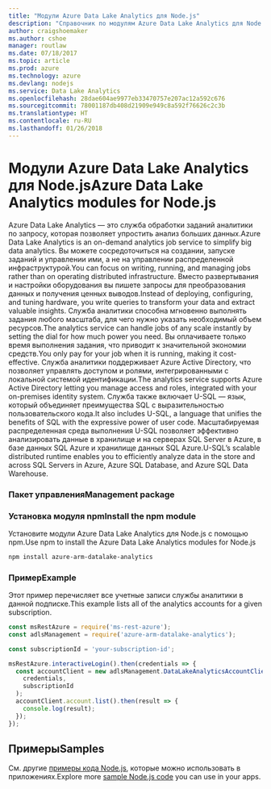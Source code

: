 ```yaml
---
title: "Модули Azure Data Lake Analytics для Node.js"
description: "Справочник по модулям Azure Data Lake Analytics для Node.js"
author: craigshoemaker
ms.author: cshoe
manager: routlaw
ms.date: 07/18/2017
ms.topic: article
ms.prod: azure
ms.technology: azure
ms.devlang: nodejs
ms.service: Data Lake Analytics
ms.openlocfilehash: 28dae604ae9977eb33470757e207ac12a592c676
ms.sourcegitcommit: 78001187db408d21909e949c8a592f76626c2c3b
ms.translationtype: HT
ms.contentlocale: ru-RU
ms.lasthandoff: 01/26/2018
---
```

# <a name="azure-data-lake-analytics-modules-for-nodejs"></a><span data-ttu-id="33331-103">Модули Azure Data Lake Analytics для Node.js</span><span class="sxs-lookup"><span data-stu-id="33331-103">Azure Data Lake Analytics modules for Node.js</span></span>

<span data-ttu-id="33331-104">Azure Data Lake Analytics — это служба обработки заданий аналитики по запросу, которая позволяет упростить анализ больших данных.</span><span class="sxs-lookup"><span data-stu-id="33331-104">Azure Data Lake Analytics is an on-demand analytics job service to simplify big data analytics.</span></span> <span data-ttu-id="33331-105">Вы можете сосредоточиться на создании, запуске заданий и управлении ими, а не на управлении распределенной инфраструктурой.</span><span class="sxs-lookup"><span data-stu-id="33331-105">You can focus on writing, running, and managing jobs rather than on operating distributed infrastructure.</span></span> <span data-ttu-id="33331-106">Вместо развертывания и настройки оборудования вы пишете запросы для преобразования данных и получения ценных выводов.</span><span class="sxs-lookup"><span data-stu-id="33331-106">Instead of deploying, configuring, and tuning hardware, you write queries to transform your data and extract valuable insights.</span></span> <span data-ttu-id="33331-107">Служба аналитики способна мгновенно выполнять задания любого масштаба, для чего нужно указать необходимый объем ресурсов.</span><span class="sxs-lookup"><span data-stu-id="33331-107">The analytics service can handle jobs of any scale instantly by setting the dial for how much power you need.</span></span> <span data-ttu-id="33331-108">Вы оплачиваете только время выполнения задания, что приводит к значительной экономии средств.</span><span class="sxs-lookup"><span data-stu-id="33331-108">You only pay for your job when it is running, making it cost-effective.</span></span> <span data-ttu-id="33331-109">Служба аналитики поддерживает Azure Active Directory, что позволяет управлять доступом и ролями, интегрированными с локальной системой идентификации.</span><span class="sxs-lookup"><span data-stu-id="33331-109">The analytics service supports Azure Active Directory letting you manage access and roles, integrated with your on-premises identity system.</span></span> <span data-ttu-id="33331-110">Служба также включает U-SQL — язык, который объединяет преимущества SQL с выразительностью пользовательского кода.</span><span class="sxs-lookup"><span data-stu-id="33331-110">It also includes U-SQL, a language that unifies the benefits of SQL with the expressive power of user code.</span></span> <span data-ttu-id="33331-111">Масштабируемая распределенная среда выполнения U-SQL позволяет эффективно анализировать данные в хранилище и на серверах SQL Server в Azure, в базе данных SQL Azure и хранилище данных SQL Azure.</span><span class="sxs-lookup"><span data-stu-id="33331-111">U-SQL’s scalable distributed runtime enables you to efficiently analyze data in the store and across SQL Servers in Azure, Azure SQL Database, and Azure SQL Data Warehouse.</span></span>

### <a name="management-package"></a><span data-ttu-id="33331-112">Пакет управления</span><span class="sxs-lookup"><span data-stu-id="33331-112">Management package</span></span>

### <a name="install-the-npm-module"></a><span data-ttu-id="33331-113">Установка модуля npm</span><span class="sxs-lookup"><span data-stu-id="33331-113">Install the npm module</span></span>

<span data-ttu-id="33331-114">Установите модули Azure Data Lake Analytics для Node.js с помощью npm.</span><span class="sxs-lookup"><span data-stu-id="33331-114">Use npm to install the Azure Data Lake Analytics modules for Node.js</span></span>

```bash
npm install azure-arm-datalake-analytics
```

### <a name="example"></a><span data-ttu-id="33331-115">Пример</span><span class="sxs-lookup"><span data-stu-id="33331-115">Example</span></span>

<span data-ttu-id="33331-116">Этот пример перечисляет все учетные записи службы аналитики в данной подписке.</span><span class="sxs-lookup"><span data-stu-id="33331-116">This example lists all of the analytics accounts for a given subscription.</span></span>

```javascript
const msRestAzure = require('ms-rest-azure');
const adlsManagement = require('azure-arm-datalake-analytics');

const subscriptionId = 'your-subscription-id';

msRestAzure.interactiveLogin().then(credentials => {
  const accountClient = new adlsManagement.DataLakeAnalyticsAccountClient(
    credentials,
    subscriptionId
  );
  accountClient.account.list().then(result => {
    console.log(result);
  });
});
```

## <a name="samples"></a><span data-ttu-id="33331-117">Примеры</span><span class="sxs-lookup"><span data-stu-id="33331-117">Samples</span></span>

<span data-ttu-id="33331-118">См. другие [примеры кода Node.js](https://azure.microsoft.com/resources/samples/?platform=nodejs), которые можно использовать в приложениях.</span><span class="sxs-lookup"><span data-stu-id="33331-118">Explore more [sample Node.js code](https://azure.microsoft.com/resources/samples/?platform=nodejs) you can use in your apps.</span></span>
